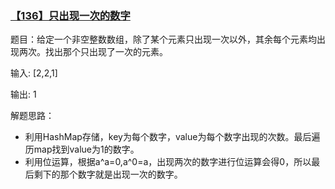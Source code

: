 ### [【136】只出现一次的数字]()

题目：给定一个非空整数数组，除了某个元素只出现一次以外，其余每个元素均出现两次。找出那个只出现了一次的元素。

输入: [2,2,1]

输出: 1

解题思路：
- 利用HashMap存储，key为每个数字，value为每个数字出现的次数。最后遍历map找到value为1的数字。
- 利用位运算，根据a^a=0,a^0=a，出现两次的数字进行位运算会得0，所以最后剩下的那个数字就是出现一次的数字。
